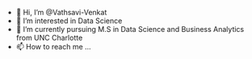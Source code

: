 - 👋 Hi, I’m @Vathsavi-Venkat
- 👀 I’m interested in Data Science
- 🌱 I’m currently pursuing M.S in Data Science and Business Analytics from UNC Charlotte
- 📫 How to reach me ...

<!---
Vathsavi-Venkat/Vathsavi-Venkat is a ✨ special ✨ repository because its `README.md` (this file) appears on your GitHub profile.
You can click the Preview link to take a look at your changes.
--->
